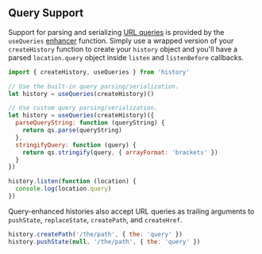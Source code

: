 ## Query Support

Support for parsing and serializing [URL queries](Terms.md#query) is provided by the `useQueries` [enhancer](Terms.md#createhistoryenhancer) function. Simply use a wrapped version of your `createHistory` function to create your `history` object and you'll have a parsed `location.query` object inside `listen` and `listenBefore` callbacks.

```js
import { createHistory, useQueries } from 'history'

// Use the built-in query parsing/serialization.
let history = useQueries(createHistory)()

// Use custom query parsing/serialization.
let history = useQueries(createHistory)({
  parseQueryString: function (queryString) {
    return qs.parse(queryString)
  },
  stringifyQuery: function (query) {
    return qs.stringify(query, { arrayFormat: 'brackets' })
  }
})

history.listen(function (location) {
  console.log(location.query)
})
```

Query-enhanced histories also accept URL queries as trailing arguments to `pushState`, `replaceState`, `createPath`, and `createHref`.

```js
history.createPath('/the/path', { the: 'query' })
history.pushState(null, '/the/path', { the: 'query' })
```
